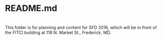 # README.md
#
This folder is for planning and content for SFD 2016, which will be in front of the FITCI building at 118 N. Market St., Frederick, MD.
